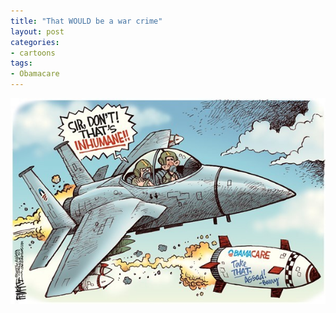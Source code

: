 ```yaml
---
title: "That WOULD be a war crime"
layout: post
categories:
- cartoons
tags:
- Obamacare
---
```


![That WOULD be a war crime](/assets/img/2013/09/20130905-inhumane.jpg)
